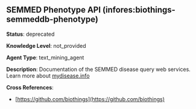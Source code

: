 [//]: # (DO NOT MANUALLY EDIT THIS FILE. IT IS GENERATED FROM A TEMPLATE.)

## SEMMED Phenotype API (infores:biothings-semmeddb-phenotype)

**Status**: deprecated
  
**Knowledge Level**: not_provided
  
**Agent Type**: text_mining_agent

**Description**: Documentation of the SEMMED disease query web services.  Learn more about [mydisease.info](http://pending.biothings.io/semmed)

**Cross References**:

- [https://github.com/biothings](https://github.com/biothings)

